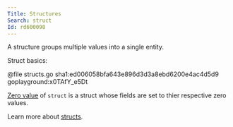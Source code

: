 ```yaml
---
Title: Structures
Search: struct
Id: rd600098
---
```

A structure groups multiple values into a single entity.

Struct basics:

@file structs.go sha1:ed006058bfa643e896d3d3a8ebd6200e4ac4d5d9 goplayground:x0TAfY_e5Dt

[Zero value](a-6069) of `struct` is a struct whose fields are set to thier respective zero values.

Learn more about [structs](a-374).
